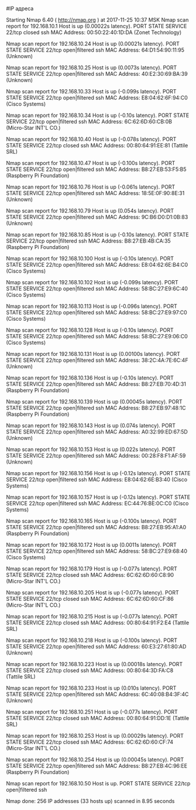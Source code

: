 #IP адреса <a name="7"></a>

Starting Nmap 6.40 ( http://nmap.org ) at 2017-11-25 10:37 MSK
Nmap scan report for 192.168.10.1
Host is up (0.00022s latency).
PORT   STATE  SERVICE
22/tcp closed ssh
MAC Address: 00:50:22:40:1D:DA (Zonet Technology)

Nmap scan report for 192.168.10.24
Host is up (0.00021s latency).
PORT   STATE         SERVICE
22/tcp open|filtered ssh
MAC Address: 64:D1:54:90:11:95 (Unknown)

Nmap scan report for 192.168.10.25
Host is up (0.0073s latency).
PORT   STATE         SERVICE
22/tcp open|filtered ssh
MAC Address: 40:E2:30:69:BA:39 (Unknown)

Nmap scan report for 192.168.10.33
Host is up (-0.099s latency).
PORT   STATE         SERVICE
22/tcp open|filtered ssh
MAC Address: E8:04:62:6F:94:C0 (Cisco Systems)

Nmap scan report for 192.168.10.34
Host is up (-0.10s latency).
PORT   STATE         SERVICE
22/tcp open|filtered ssh
MAC Address: 6C:62:6D:60:CB:0B (Micro-Star INT'L CO.)

Nmap scan report for 192.168.10.40
Host is up (-0.078s latency).
PORT   STATE  SERVICE
22/tcp closed ssh
MAC Address: 00:80:64:91:EE:81 (Tattile SRL)

Nmap scan report for 192.168.10.47
Host is up (-0.100s latency).
PORT   STATE         SERVICE
22/tcp open|filtered ssh
MAC Address: B8:27:EB:53:F5:B5 (Raspberry Pi Foundation)

Nmap scan report for 192.168.10.76
Host is up (-0.061s latency).
PORT   STATE         SERVICE
22/tcp open|filtered ssh
MAC Address: 18:5E:0F:90:8E:31 (Unknown)

Nmap scan report for 192.168.10.79
Host is up (0.054s latency).
PORT   STATE         SERVICE
22/tcp open|filtered ssh
MAC Address: 9C:B6:D0:D1:0B:83 (Unknown)

Nmap scan report for 192.168.10.85
Host is up (-0.10s latency).
PORT   STATE         SERVICE
22/tcp open|filtered ssh
MAC Address: B8:27:EB:4B:CA:35 (Raspberry Pi Foundation)

Nmap scan report for 192.168.10.100
Host is up (-0.10s latency).
PORT   STATE         SERVICE
22/tcp open|filtered ssh
MAC Address: E8:04:62:6E:B4:C0 (Cisco Systems)

Nmap scan report for 192.168.10.102
Host is up (-0.099s latency).
PORT   STATE         SERVICE
22/tcp open|filtered ssh
MAC Address: 58:BC:27:E9:6C:40 (Cisco Systems)

Nmap scan report for 192.168.10.113
Host is up (-0.096s latency).
PORT   STATE         SERVICE
22/tcp open|filtered ssh
MAC Address: 58:BC:27:E9:97:C0 (Cisco Systems)

Nmap scan report for 192.168.10.128
Host is up (-0.10s latency).
PORT   STATE         SERVICE
22/tcp open|filtered ssh
MAC Address: 58:BC:27:E9:06:C0 (Cisco Systems)

Nmap scan report for 192.168.10.131
Host is up (0.00100s latency).
PORT   STATE         SERVICE
22/tcp open|filtered ssh
MAC Address: 38:2C:4A:7E:6C:4F (Unknown)

Nmap scan report for 192.168.10.136
Host is up (-0.10s latency).
PORT   STATE         SERVICE
22/tcp open|filtered ssh
MAC Address: B8:27:EB:70:4D:31 (Raspberry Pi Foundation)

Nmap scan report for 192.168.10.139
Host is up (0.00045s latency).
PORT   STATE         SERVICE
22/tcp open|filtered ssh
MAC Address: B8:27:EB:97:48:1C (Raspberry Pi Foundation)

Nmap scan report for 192.168.10.143
Host is up (0.074s latency).
PORT   STATE         SERVICE
22/tcp open|filtered ssh
MAC Address: A0:32:99:ED:67:5D (Unknown)

Nmap scan report for 192.168.10.153
Host is up (0.022s latency).
PORT   STATE         SERVICE
22/tcp open|filtered ssh
MAC Address: 00:28:F8:F1:AF:59 (Unknown)

Nmap scan report for 192.168.10.156
Host is up (-0.12s latency).
PORT   STATE         SERVICE
22/tcp open|filtered ssh
MAC Address: E8:04:62:6E:B3:40 (Cisco Systems)

Nmap scan report for 192.168.10.157
Host is up (-0.12s latency).
PORT   STATE         SERVICE
22/tcp open|filtered ssh
MAC Address: EC:44:76:BE:0C:C0 (Cisco Systems)

Nmap scan report for 192.168.10.165
Host is up (-0.100s latency).
PORT   STATE         SERVICE
22/tcp open|filtered ssh
MAC Address: B8:27:EB:95:A1:A0 (Raspberry Pi Foundation)

Nmap scan report for 192.168.10.172
Host is up (0.0011s latency).
PORT   STATE         SERVICE
22/tcp open|filtered ssh
MAC Address: 58:BC:27:E9:68:40 (Cisco Systems)

Nmap scan report for 192.168.10.179
Host is up (-0.077s latency).
PORT   STATE  SERVICE
22/tcp closed ssh
MAC Address: 6C:62:6D:60:C8:90 (Micro-Star INT'L CO.)

Nmap scan report for 192.168.10.205
Host is up (-0.077s latency).
PORT   STATE  SERVICE
22/tcp closed ssh
MAC Address: 6C:62:6D:60:CF:86 (Micro-Star INT'L CO.)

Nmap scan report for 192.168.10.215
Host is up (-0.077s latency).
PORT   STATE  SERVICE
22/tcp closed ssh
MAC Address: 00:80:64:91:F2:E4 (Tattile SRL)

Nmap scan report for 192.168.10.218
Host is up (-0.100s latency).
PORT   STATE         SERVICE
22/tcp open|filtered ssh
MAC Address: 60:E3:27:61:80:AD (Unknown)

Nmap scan report for 192.168.10.223
Host is up (0.00018s latency).
PORT   STATE  SERVICE
22/tcp closed ssh
MAC Address: 00:80:64:3D:FA:C8 (Tattile SRL)

Nmap scan report for 192.168.10.233
Host is up (0.010s latency).
PORT   STATE         SERVICE
22/tcp open|filtered ssh
MAC Address: 6C:40:08:B4:3F:4C (Unknown)

Nmap scan report for 192.168.10.251
Host is up (-0.077s latency).
PORT   STATE  SERVICE
22/tcp closed ssh
MAC Address: 00:80:64:91:DD:1E (Tattile SRL)

Nmap scan report for 192.168.10.253
Host is up (0.00029s latency).
PORT   STATE  SERVICE
22/tcp closed ssh
MAC Address: 6C:62:6D:60:CF:74 (Micro-Star INT'L CO.)

Nmap scan report for 192.168.10.254
Host is up (0.00045s latency).
PORT   STATE         SERVICE
22/tcp open|filtered ssh
MAC Address: B8:27:EB:4C:96:EE (Raspberry Pi Foundation)

Nmap scan report for 192.168.10.50
Host is up.
PORT   STATE         SERVICE
22/tcp open|filtered ssh

Nmap done: 256 IP addresses (33 hosts up) scanned in 8.95 seconds
